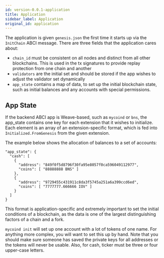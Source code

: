 ```yaml
---
id: version-0.0.1-application
title: Application
sidebar_label: Application
original_id: application
---
```


The application is given `genesis.json` the first time it starts up via the `InitChain` ABCI message. There are three fields that the application cares about:

- `chain_id` must be consistent on all nodes and distinct from all other blockchains. This is used in the tx signatures to provide replay protection from one chain and another
- `validators` are the initial set and should be stored if the app wishes to adjust the validator set dynamically
- `app_state` contains a map of data, to set up the initial blockchain state, such as initial balances and any accounts with special permissions.

## App State

If the backend ABCI app is Weave-based, such as `mycoind` or `bns`, the app_state contains one key for each extension that it wishes to initialize. Each element is an array of an extension-specific format, which is fed into `Initialized.FromGenesis` from the given extension.

The example below shows the allocation of balances to a set of accounts:

```{.sourceCode .json}
"app_state": {
  "cash": [
    {
      "address": "849f0f5d8796f30fa95e8057f0ca596049112977",
      "coins": [ "88888888 BNS" ]
    },
    {
      "address": "9729455c431911c8da3f5745a251a6a399ccd6ed",
      "coins": [ "7777777.666666 IOV" ]
    }
  ]
}
```

This format is application-specific and extremely important to set the initial conditions of a blockchain, as the data is one of the largest distinguishing factors of a chain and a fork.

`mycoind init` will set up one account with a lot of tokens of one name. For anything more complex, you will want to set this up by hand. Note that you should make sure someone has saved the private keys for all addresses or the tokens will never be usable. Also, for cash, ticker must be three or four upper-case letters.
